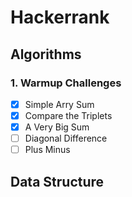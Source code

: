 # Hackerrank
## Algorithms

### 1. Warmup Challenges
  - [x] Simple Arry Sum
  - [x] Compare the Triplets
  - [x] A Very Big Sum
  - [ ] Diagonal Difference
  - [ ] Plus Minus

## Data Structure
